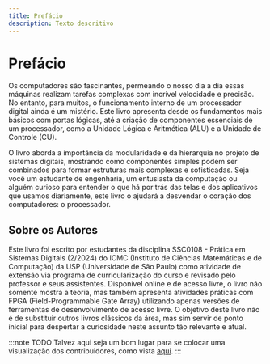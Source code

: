 ```yaml
---
title: Prefácio
description: Texto descritivo
---
```

# Prefácio

Os computadores são fascinantes, permeando o nosso dia a dia essas máquinas realizam tarefas complexas com incrível velocidade e precisão. No entanto, para muitos, o funcionamento interno de um processador digital ainda é um mistério. Este livro apresenta desde os fundamentos mais básicos com portas lógicas, até a criação de componentes essenciais de um processador, como a Unidade Lógica e Aritmética (ALU) e a Unidade de Controle (CU).

O livro aborda a importância da modularidade e da hierarquia no projeto de sistemas digitais, mostrando como componentes simples podem ser combinados para formar estruturas mais complexas e sofisticadas. Seja você um estudante de engenharia, um entusiasta da computação ou alguém curioso para entender o que há por trás das telas e dos aplicativos que usamos diariamente, este livro o ajudará a desvendar o coração dos computadores: o processador.

## Sobre os Autores
Este livro foi escrito por estudantes da disciplina SSC0108 - Prática em Sistemas Digitais (2/2024) do ICMC (Instituto de Ciências Matemáticas e de Computação) da USP (Universidade de São Paulo) como atividade de extensão via programa de curricularização do curso e revisado pelo professor e seus assistentes. Disponível online e de acesso livre, o livro não somente mostra a teoria, mas também apresenta atividades práticas com FPGA (Field-Programmable Gate Array) utilizando apenas versões de ferramentas de desenvolvimento de acesso livre.  O objetivo deste livro não é de substituir outros livros clássicos da área, mas sim servir de ponto inicial para despertar a curiosidade neste assunto tão relevante e atual.

:::note TODO
Talvez aqui seja um bom lugar para se colocar uma visualização dos contribuidores, como vista [aqui](https://contrib.rocks/preview?repo=angular%2Fangular-ja).
:::

